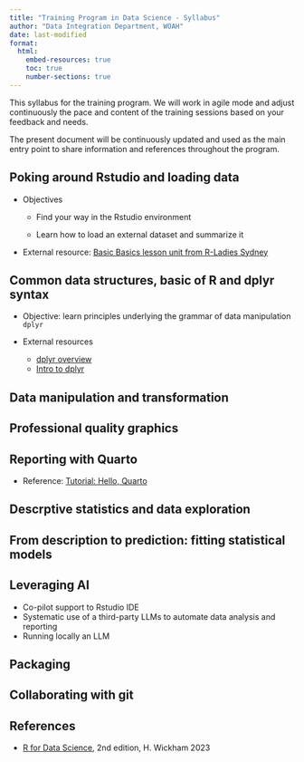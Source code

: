 ```yaml
---
title: "Training Program in Data Science - Syllabus"
author: "Data Integration Department, WOAH"
date: last-modified
format:
  html:
    embed-resources: true
    toc: true
    number-sections: true
---
```


This syllabus for the training program. We will work in agile mode and adjust continuously the pace and content of the training sessions based on your feedback and needs.

The present document will be continuously updated and used as the main entry point to share information and references throughout the program.

## Poking around Rstudio and loading data

-   Objectives

    -   Find your way in the Rstudio environment

    -   Learn how to load an external dataset and summarize it

-   External resource: [Basic Basics lesson unit from R-Ladies Sydney](https://rladiessydney.org/courses/ryouwithme/basicbasics)

## Common data structures, basic of R and dplyr syntax

-   Objective: learn principles underlying the grammar of data manipulation `dplyr`

-   External resources

    -   [dplyr overview](https://dplyr.tidyverse.org/)
    -   [Intro to dplyr](https://cloud.r-project.org/web/packages/dplyr/vignettes/dplyr.html)

## Data manipulation and transformation

## Professional quality graphics

## Reporting with Quarto

-   Reference: [Tutorial: Hello, Quarto](https://quarto.org/docs/get-started/hello/rstudio.html)

## Descrptive statistics and data exploration

## From description to prediction: fitting statistical models

## Leveraging AI

-   Co-pilot support to Rstudio IDE
-   Systematic use of a third-party LLMs to automate data analysis and reporting
-   Running locally an LLM

## Packaging

## Collaborating with git

## References

-   [R for Data Science](https://r4ds.hadley.nz/), 2nd edition, H. Wickham 2023
